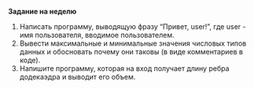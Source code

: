 **Задание на неделю**

1. Написать программу, выводящую фразу “Привет, user!”, где user - имя пользователя, вводимое пользователем.
2. Вывести максимальные и минимальные значения числовых типов данных и обосновать почему они таковы (в виде комментариев в коде).
3. Напишите программу, которая на вход получает длину ребра додекаэдра и выводит его объем.
